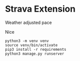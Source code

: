 # Strava Extension

Weather adjusted pace

Nice

```
python3 -m venv venv
source venv/bin/activate
pip3 install -r requirements
python3 manage.py runserver
```
